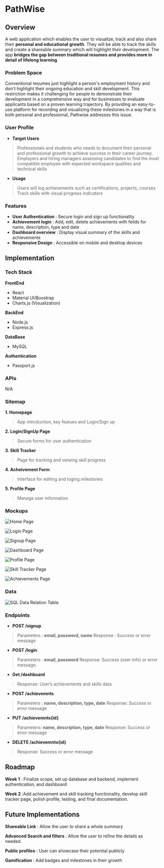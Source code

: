 # PathWise

## Overview

A web application which enables the user to visualize, track and also share their **personal and educational growth**. They will be able to track the skills and create a shareable summary which will highlight their development. The app **bridges the gap between traditional resumes and provides more in detail of lifelong learning**.

### Problem Space

Conventional resumes just highlight a person's employment history and don't highlight their ongoing education and skill development. This restriction makes it challenging for people to demonstrate their development in a comprehensive way and for businesses to evaluate applicants based on a proven learning trajectory. By providing an easy-to-use platform for recording and visualizing these milestones in a way that is both personal and professional, Pathwise addresses this issue.

### User Profile

- **Target Users**
 > Professionals and students who needs to document their personal and  professional growth to achieve success in their career journey.
 > Employers and hiring managers assessing candidates to find the most compatible employee with expected workspace qualities and technical skills

 - **Usage**
 > Users will log achievements such as certifications, projects, courses
 > Track skills with visual progress indicators

### Features

- **User Authentication** : Secure login and sign up functionality
- **Achievement login** : Add, edit, delete achievements with feilds for name, description, type and date
- **Dashboard overview** : Display visual summary of the skills and achievements
- **Responsive Design** : Accessible on mobile and desktop devices

## Implementation

### Tech Stack

**FrontEnd**
- React  
- Material UI/Boostrap
- Charts.js (Visualization) 

**BackEnd**  
- Node.js
- Express.js

**DataBase**
- MySQL

**Authentication**
- Passport.js

### APIs

N/A

### Sitemap

**1. Homepage**
> App introduction, key featues and Login/Sign up

**2. Login/SignUp Page**
> Secure forms for user authentication

**3. Skill Tracker**
> Page for tracking and veiwing skill progress

**4. Acheivement Form**
> Interface for editing and loging milestones

**5. Profile Page**
> Manage user information 

### Mockups

![Home Page](src/assets/Mockups/HomePage.png)

![Login Page](src/assets/Mockups/LoginPage.png)

![Signup Page](src/assets/Mockups/SignupPage.png)

![Dashboard Page](src/assets/Mockups/Dashboard.png)

![Profile Page](src/assets/Mockups/ProfilePage.png)

![Skill Tracker Page](src/assets/Mockups/SkillTrackerPage.png)

![Achievements Page](src/assets/Mockups/AchievementsPage.png)

### Data

![SQL Data Relation Table](src/assets/Mockups/SQLDataRelation.png)

### Endpoints

- **POST /signup**
> Parameters : **email, password, name**
> Response : Success or error message

- **POST /login**
> Parameters : **email, password**
> Response: Success (user info) or error message.

- **Get /dashboard**
> Response: User’s achievements and skills data

- **POST /achievemnts**
> Parameters : **name, description, type, date**
> Response: Success or error message

- **PUT /achievemnts{id}**
> Parameters: **name, description, type, date**
> Response: Success or error message

- **DELETE /achievemnts{id}**
> Response: Success or error message

## Roadmap

**Week 1** : Finalize scope, set up database and backend, implement authentication, and dashboard

**Week 2** :Add achievement and skill tracking functionality, develop skill tracker page, polish profile, testing, and final documentation.

## Future Implementations

**Shareable Link** : Allow the user to share a whole summary

**Advanced Search and filters** : Allow the user to refine the details as needed.

**Public profiles** : User can showcase their potential publicly

**Gamification** : Add badges and milestones in their growth 

